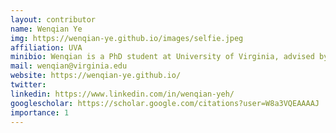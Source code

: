 ```yaml
---
layout: contributor
name: Wenqian Ye
img: https://wenqian-ye.github.io/images/selfie.jpeg
affiliation: UVA
minibio: Wenqian is a PhD student at University of Virginia, advised by Prof. Aidong Zhang, focusing on Bayesian Machine Learning, Robustness, AI for Healthcare, and Embodied AI, with publications in top conferences. He was the organizer of 1st Workshop on Large Language and Vision Models for Autonomous Driving (LLVM-AD) at WACV 2024. He is also a author mentor in ML4H 2023.
mail: wenqian@virginia.edu
website: https://wenqian-ye.github.io/
twitter: 
linkedin: https://www.linkedin.com/in/wenqian-yeh/
googlescholar: https://scholar.google.com/citations?user=W8a3VQEAAAAJ
importance: 1
---
```

